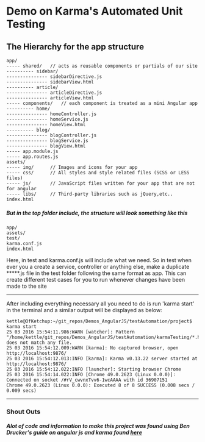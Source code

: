 # Demo on Karma's Automated Unit Testing

## The Hierarchy for the app structure

```
app/
----- shared/   // acts as reusable components or partials of our site
---------- sidebar/
--------------- sidebarDirective.js
--------------- sidebarView.html
---------- article/
--------------- articleDirective.js
--------------- articleView.html
----- components/   // each component is treated as a mini Angular app
---------- home/
--------------- homeController.js
--------------- homeService.js
--------------- homeView.html
---------- blog/
--------------- blogController.js
--------------- blogService.js
--------------- blogView.html
----- app.module.js
----- app.routes.js
assets/
----- img/      // Images and icons for your app
----- css/      // All styles and style related files (SCSS or LESS files)
----- js/       // JavaScript files written for your app that are not for angular
----- libs/     // Third-party libraries such as jQuery,etc..
index.html
```

##### But in the top folder include, the structure will look something like this

```
app/
assets/
test/
karma.conf.js
index.html
```

Here, in test and karma.conf.js will include what we need. So in test when ever you a create a service, controller or anything else, make a duplicate *****.js file in the test folder following the same format as app. This can create different test cases for you to run whenever changes have been made to the site

----

After including everything necessary all you need to do is run 'karma start' in the terminal and a similar output will be displayed as below:
```
kettle@OfKetchup:~/git_repos/Demos_AngularJS/testAutomation/project$ karma start
25 03 2016 15:54:11.986:WARN [watcher]: Pattern "/home/kettle/git_repos/Demos_AngularJS/testAutomation/karmaTesting/*.html" does not match any file.
25 03 2016 15:54:12.009:WARN [karma]: No captured browser, open http://localhost:9876/
25 03 2016 15:54:12.013:INFO [karma]: Karma v0.13.22 server started at http://localhost:9876/
25 03 2016 15:54:12.022:INFO [launcher]: Starting browser Chrome
25 03 2016 15:54:14.022:INFO [Chrome 49.0.2623 (Linux 0.0.0)]: Connected on socket /#rV_cwvnxTvv6-1wcAAAA with id 36907151
Chrome 49.0.2623 (Linux 0.0.0): Executed 8 of 8 SUCCESS (0.008 secs / 0.009 secs)

```

---

### Shout Outs
##### Alot of code and information to make this project was found using Ben Drucker's guide on angular js and karma found [here][e18bf266]

  [e18bf266]: https://www.airpair.com/angularjs/posts/testing-angular-with-karma "Testing AngularJS Apps Using Karma"
